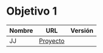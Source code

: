 # Objetivo 1

| Nombre | URL | Versión |
|--------|-----|---------|
| JJ | [Proyecto](https://github.com/cecimerelo/UnAlgoritmoFeliz/pull/75) | |
